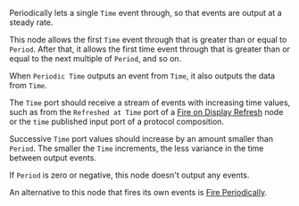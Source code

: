 Periodically lets a single `Time` event through, so that events are output at a steady rate.

This node allows the first `Time` event through that is greater than or equal to `Period`. After that, it allows the first time event through that is greater than or equal to the next multiple of `Period`, and so on.

When `Periodic Time` outputs an event from `Time`, it also outputs the data from `Time`.

The `Time` port should receive a stream of events with increasing time values, such as from the `Refreshed at Time` port of a [Fire on Display Refresh](vuo-node://vuo.event.fireOnDisplayRefresh) node or the `time` published input port of a protocol composition.

Successive `Time` port values should increase by an amount smaller than `Period`. The smaller the `Time` increments, the less variance in the time between output events.

If `Period` is zero or negative, this node doesn't output any events.

An alternative to this node that fires its own events is [Fire Periodically](vuo-node://vuo.time.firePeriodically2).
